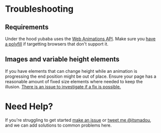 # Troubleshooting

## Requirements

Under the hood yubaba uses the [Web Animations API](https://developer.mozilla.org/en-US/docs/Web/API/Web_Animations_API). Make sure you [have a polyfill](https://github.com/web-animations/web-animations-js) if targetting browsers that don't support it.

## Images and variable height elements

If you have elements that can change height while an animation is progressing the end position might be out of place. Ensure your page has a reasonable amount of fixed size elements where needed to keep the illusion. [There is an issue to investigate if a fix is possible.](https://github.com/madou/yubaba/issues/14)

# Need Help?

If you're struggling to get started [make an issue](https://github.com/madou/yubaba/issues/new) or [tweet me @itsmadou](twitter.com/itsmadou), and we can add solutions to common problems here.
